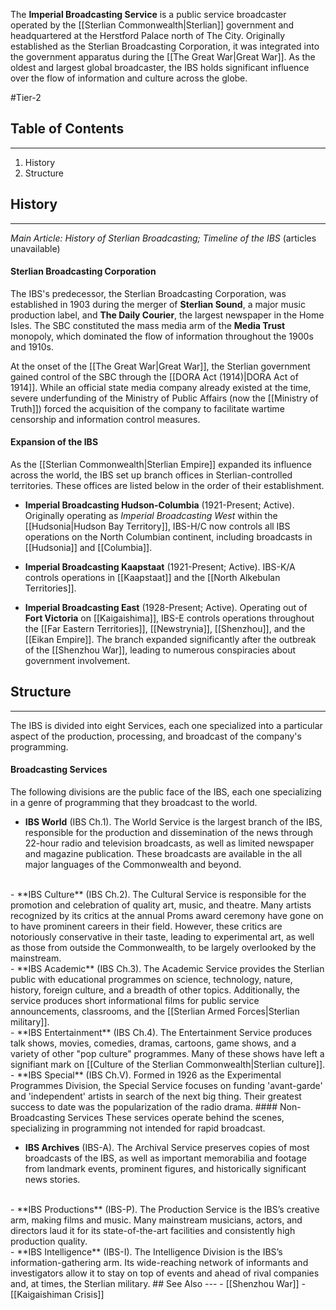 The **Imperial Broadcasting Service** is a public service broadcaster operated by the [[Sterlian Commonwealth|Sterlian]] government and headquartered at the Herstford Palace north of The City. Originally established as the Sterlian Broadcasting Corporation, it was integrated into the government apparatus during the [[The Great War|Great War]]. As the oldest and largest global broadcaster, the IBS holds significant influence over the flow of information and culture across the globe.

#Tier-2 
## Table of Contents
---
1) History
2) Structure
## History
---
*Main Article: History of Sterlian Broadcasting; Timeline of the IBS* (articles unavailable)
#### Sterlian Broadcasting Corporation
The IBS's predecessor, the Sterlian Broadcasting Corporation, was established in 1903 during the merger of **Sterlian Sound**, a major music production label, and **The Daily Courier**, the largest newspaper in the Home Isles. The SBC constituted the mass media arm of the **Media Trust** monopoly, which dominated the flow of information throughout the 1900s and 1910s.

At the onset of the [[The Great War|Great War]], the Sterlian government gained control of the SBC through the [[DORA Act (1914)|DORA Act of 1914]]. While an official state media company already existed at the time, severe underfunding of the Ministry of Public Affairs (now the [[Ministry of Truth]]) forced the acquisition of the company to facilitate wartime censorship and information control measures.

#### Expansion of the IBS
As the [[Sterlian Commonwealth|Sterlian Empire]] expanded its influence across the world, the IBS set up branch offices in Sterlian-controlled territories. These offices are listed below in the order of their establishment.

- **Imperial Broadcasting Hudson-Columbia** (1921-Present; Active). Originally operating as *Imperial Broadcasting West* within the [[Hudsonia|Hudson Bay Territory]], IBS-H/C now controls all IBS operations on the North Columbian continent, including broadcasts in [[Hudsonia]] and [[Columbia]].

- **Imperial Broadcasting Kaapstaat** (1921-Present; Active). IBS-K/A controls operations in [[Kaapstaat]] and the [[North Alkebulan Territories]].

- **Imperial Broadcasting East** (1928-Present; Active). Operating out of **Fort Victoria** on [[Kaigaishima]], IBS-E controls operations throughout the [[Far Eastern Territories]], [[Newstrynia]], [[Shenzhou]], and the [[Eikan Empire]]. The branch expanded significantly after the outbreak of the [[Shenzhou War]], leading to numerous conspiracies about government involvement.

## Structure
---
The IBS is divided into eight Services, each one specialized into a particular aspect of the production, processing, and broadcast of the company's programming.
#### Broadcasting Services
The following divisions are the public face of the IBS, each one specializing in a genre of programming that they broadcast to the world.

- **IBS World** (IBS Ch.1). The World Service is the largest branch of the IBS, responsible for the production and dissemination of the news through 22-hour radio and television broadcasts, as well as limited newspaper and magazine publication. These broadcasts are available in the all major languages of the Commonwealth and beyond.
</br>
- **IBS Culture** (IBS Ch.2). The Cultural Service is responsible for the promotion and celebration of quality art, music, and theatre. Many artists recognized by its critics at the annual Proms award ceremony have gone on to have prominent careers in their field. However, these critics are notoriously conservative in their taste, leading to experimental art, as well as those from outside the Commonwealth, to be largely overlooked by the mainstream.
</br>
- **IBS Academic** (IBS Ch.3). The Academic Service provides the Sterlian public with educational programmes on science, technology, nature, history, foreign culture, and a breadth of other topics. Additionally, the service produces short informational films for public service announcements, classrooms, and the [[Sterlian Armed Forces|Sterlian military]].
</br>
- **IBS Entertainment** (IBS Ch.4). The Entertainment Service produces talk shows, movies, comedies, dramas, cartoons, game shows, and a variety of other "pop culture" programmes. Many of these shows have left a signifiant mark on [[Culture of the Sterlian Commonwealth|Sterlian culture]].
</br>
- **IBS Special** (IBS Ch.V). Formed in 1926 as the Experimental Programmes Division, the Special Service focuses on funding 'avant-garde' and 'independent' artists in search of the next big thing. Their greatest success to date was the popularization of the radio drama.
#### Non-Broadcasting Services
These services operate behind the scenes, specializing in programming not intended for rapid broadcast.

- **IBS Archives** (IBS-A). The Archival Service preserves copies of most broadcasts of the IBS, as well as important memorabilia and footage from landmark events, prominent figures, and historically significant news stories.
</br>
- **IBS Productions** (IBS-P). The Production Service is the IBS’s creative arm, making films and music. Many mainstream musicians, actors, and directors laud it for its state-of-the-art facilities and consistently high production quality.
</br>
- **IBS Intelligence** (IBS-I). The Intelligence Division is the IBS’s information-gathering arm. Its wide-reaching network of informants and investigators allow it to stay on top of events and ahead of rival companies and, at times, the Sterlian military.
## See Also
---
- [[Shenzhou War]]
- [[Kaigaishiman Crisis]]